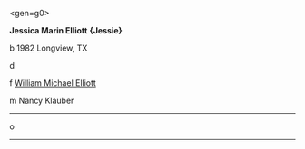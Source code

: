 <gen=g0>

<b>Jessica Marin Elliott</b> <b>{Jessie}</b>

b 1982 Longview, TX

d 

f [William Michael Elliott](../g1/william_micheal_elliott.md)

m Nancy Klauber 

<hr>

o

<hr>
